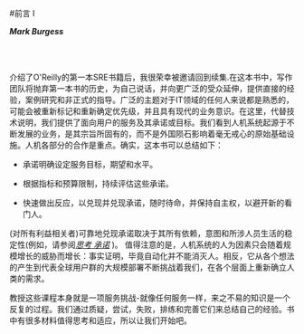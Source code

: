 
#前言 I

***Mark Burgess***

<br/><br/>

介绍了O'Reilly的第一本SRE书籍后，我很荣幸被邀请回到续集.在这本书中，写作团队将抛弃第一本书的历史，为自己说话，并向更广泛的受众延伸，提供直接的经验，案例研究和非正式的指导。广泛的主题对于IT领域的任何人来说都是熟悉的，可能会被重新标记和重新确定优先级，并且具有现代的业务意识。在这里，代替技术说明，我们提供了面向用户的服务及其承诺或目标。我们看到人机系统起源于不断发展的业务，是其宗旨所固有的，而不是外国陨石影响着毫无戒心的原始基础设施。人机各部分的合作是重点。确实，这本书可以总结如下：

- 承诺明确设定服务目标，期望和水平。

- 根据指标和预算限制，持续评估这些承诺。

- 快速做出反应，以兑现并兑现承诺，随时待命，并保持自主权，以避开新的看门人。

(对所有利益相关者)可靠地兑现承诺取决于其所有依赖，意图和所涉人员生活的稳定性(例如，请参阅[*思考* *承诺*]( https://oreil.ly/2snieke ) )。 值得注意的是，人机系统的人为因素只会随着规模增长的威胁而增长：事实证明，毕竟自动化并不能消灭人。相反，它从各个想法的产生到代表全球用户群的大规模部署不断挑战着我们，在各个层面上重新确立人类的需求。

教授这些课程本身就是一项服务挑战-就像任何服务一样，来之不易的知识是一个反复的过程。我们通过质疑，尝试，失败，排练和完善它们来总结自己的经验。书中有很多材料值得思考和适应，所以让我们开始吧。
